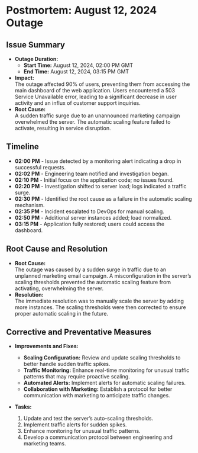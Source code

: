 # Postmortem: August 12, 2024 Outage

## Issue Summary
- **Outage Duration:**  
  - **Start Time:** August 12, 2024, 02:00 PM GMT  
  - **End Time:** August 12, 2024, 03:15 PM GMT
- **Impact:**  
  The outage affected 90% of users, preventing them from accessing the main dashboard of the web application. Users encountered a 503 Service Unavailable error, leading to a significant decrease in user activity and an influx of customer support inquiries.
- **Root Cause:**  
  A sudden traffic surge due to an unannounced marketing campaign overwhelmed the server. The automatic scaling feature failed to activate, resulting in service disruption.

## Timeline
- **02:00 PM** - Issue detected by a monitoring alert indicating a drop in successful requests.
- **02:02 PM** - Engineering team notified and investigation began.
- **02:10 PM** - Initial focus on the application code; no issues found.
- **02:20 PM** - Investigation shifted to server load; logs indicated a traffic surge.
- **02:30 PM** - Identified the root cause as a failure in the automatic scaling mechanism.
- **02:35 PM** - Incident escalated to DevOps for manual scaling.
- **02:50 PM** - Additional server instances added; load normalized.
- **03:15 PM** - Application fully restored; users could access the dashboard.

## Root Cause and Resolution
- **Root Cause:**  
  The outage was caused by a sudden surge in traffic due to an unplanned marketing email campaign. A misconfiguration in the server’s scaling thresholds prevented the automatic scaling feature from activating, overwhelming the server.
- **Resolution:**  
  The immediate resolution was to manually scale the server by adding more instances. The scaling thresholds were then corrected to ensure proper automatic scaling in the future.

## Corrective and Preventative Measures
- **Improvements and Fixes:**
  - **Scaling Configuration:** Review and update scaling thresholds to better handle sudden traffic spikes.
  - **Traffic Monitoring:** Enhance real-time monitoring for unusual traffic patterns that may require proactive scaling.
  - **Automated Alerts:** Implement alerts for automatic scaling failures.
  - **Collaboration with Marketing:** Establish a protocol for better communication with marketing to anticipate traffic changes.

- **Tasks:**
  1. Update and test the server’s auto-scaling thresholds.
  2. Implement traffic alerts for sudden spikes.
  3. Enhance monitoring for unusual traffic patterns.
  4. Develop a communication protocol between engineering and marketing teams.
